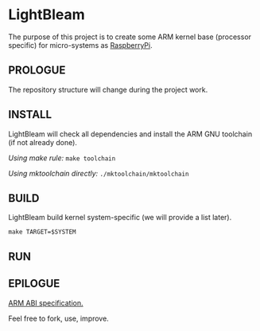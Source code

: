 # LightBleam

The purpose of this project is to create some ARM kernel base (processor specific) for micro-systems as [RaspberryPi](https://fr.wikipedia.org/wiki/Raspberry_Pi).

## PROLOGUE

The repository structure will change during the project work.

## INSTALL

LightBleam will check all dependencies and install the ARM GNU toolchain (if not already done).

_Using make rule:_ `make toolchain`

_Using mktoolchain directly:_ `./mktoolchain/mktoolchain`

## BUILD

LightBleam build kernel system-specific (we will provide a list later).

`make TARGET=$SYSTEM`


## RUN

## EPILOGUE

[ARM ABI specification.](http://infocenter.arm.com/help/index.jsp?topic=/com.arm.doc.ihi0042f/index.html)

Feel free to fork, use, improve.